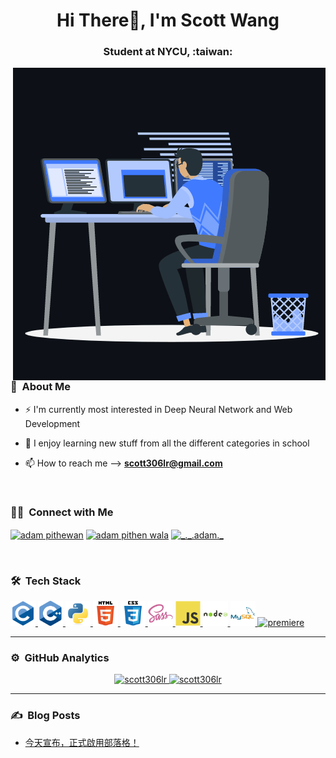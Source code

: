<h1 align="center">Hi There👋, I'm Scott Wang</h1>
<h3 align="center">Student at NYCU, :taiwan: </h1>

<img align="right" src="https://github.com/scott306lr/scott306lr/blob/main/animation_500_kxa883sd.gif" alt="gif" /></p>

<br>


<h3 align="left">💬 &nbsp;About Me</h3>

- ⚡ I'm currently most interested in Deep Neural Network and Web Development 

- 🌱 I enjoy learning new stuff from all the different categories in school

- 📫 How to reach me --> **scott306lr@gmail.com**

<br>

<h3 align="left">🤝🏻 &nbsp;Connect with Me</h3>
<p align="left">
  <a href="https://www.linkedin.com/in/%E5%9F%B9%E7%A2%A9-%E7%8E%8B-557754229/" target="blank"><img align="center"
      src="https://raw.githubusercontent.com/rahuldkjain/github-profile-readme-generator/master/src/images/icons/Social/linked-in-alt.svg"
      alt="adam pithewan" height="30" width="40" /></a> 
  <a href="https://www.facebook.com/scott306lr" target="blank"><img align="center"
      src="https://raw.githubusercontent.com/rahuldkjain/github-profile-readme-generator/master/src/images/icons/Social/facebook.svg"
      alt="adam pithen wala" height="30" width="40" /></a> 
  <a href="https://www.instagram.com/wangps_lr/" target="blank"><img align="center"
      src="https://raw.githubusercontent.com/rahuldkjain/github-profile-readme-generator/master/src/images/icons/Social/instagram.svg"
      alt="_._.adam._" height="30" width="40" /></a> 
</p>

<br>

<h3 align="left">🛠 &nbsp;Tech Stack</h3>
<p align="left"> 
  <a href="https://www.cprogramming.com/" target="_blank" rel="noreferrer"> 
    <img src="https://raw.githubusercontent.com/devicons/devicon/master/icons/c/c-original.svg"
      alt="c" width="40" height="40" /> 
  </a> <a href="https://www.w3schools.com/cpp/" target="_blank" rel="noreferrer">
    <img src="https://raw.githubusercontent.com/devicons/devicon/master/icons/cplusplus/cplusplus-original.svg"
      alt="cplusplus" width="40" height="40" /> 
  </a> <a href="https://www.python.org" target="_blank" rel="noreferrer"> 
    <img src="https://raw.githubusercontent.com/devicons/devicon/master/icons/python/python-original.svg" alt="python"
      width="40" height="40" /> 
  </a> <a href="https://www.w3.org/html/" target="_blank" rel="noreferrer"> 
    <img src="https://raw.githubusercontent.com/devicons/devicon/master/icons/html5/html5-original-wordmark.svg"
      alt="html5" width="40" height="40" /> 
  </a> <a href="https://www.w3schools.com/css/" target="_blank" rel="noreferrer"> 
    <img src="https://raw.githubusercontent.com/devicons/devicon/master/icons/css3/css3-original-wordmark.svg" 
      alt="css3" width="40" height="40" /> 
  </a> <a href="https://sass-lang.com" target="_blank" rel="noreferrer"> 
    <img src="https://raw.githubusercontent.com/devicons/devicon/master/icons/sass/sass-original.svg" 
      alt="sass" width="40" height="40" /> 
  </a> <a href="https://developer.mozilla.org/en-US/docs/Web/JavaScript" target="_blank" rel="noreferrer"> 
    <img src="https://raw.githubusercontent.com/devicons/devicon/master/icons/javascript/javascript-original.svg"
      alt="javascript" width="40" height="40" /> 
  </a> <a href="https://nodejs.org" target="_blank" rel="noreferrer"> 
    <img src="https://raw.githubusercontent.com/devicons/devicon/master/icons/nodejs/nodejs-original-wordmark.svg"
      alt="nodejs" width="40" height="40" /> 
  </a> <a href="https://www.mysql.com/" target="_blank" rel="noreferrer"> 
    <img src="https://raw.githubusercontent.com/devicons/devicon/master/icons/mysql/mysql-original-wordmark.svg"
      alt="mysql" width="40" height="40" /> 
  </a> <a href="https://www.photoshop.com/en" target="_blank" rel="noreferrer"> 
    <img src="https://upload.wikimedia.org/wikipedia/commons/1/17/Adobe_premiere_logo_vector.svg" alt="premiere"
      width="40" height="40" /> 
  </a>
</p>

- - -

<h3>⚙️ &nbsp;GitHub Analytics</h3>
<p align="center">
  <a href="https://github.com/scott306lr">
    <img height="160em" 
      src="https://github-readme-stats-eight-theta.vercel.app/api?username=scott306lr&show_icons=true&locale=en&bg_color=0d1117&text_color=ffffff&include_all_commits=true&count_private=true"
      alt="scott306lr" />
    <img height="160em" 
      src="https://github-readme-stats-eight-theta.vercel.app/api/top-langs?username=scott306lr&show_icons=true&locale=en&bg_color=0d1117&text_color=ffffff&layout=compact&langs_count=6"
      alt="scott306lr" bg_color=#808080/>
  </a>
</p>

- - -

<h3>✍️ &nbsp;Blog Posts</h3>
<!-- BLOG-POST-LIST:START -->

- [今天宣布，正式啟用部落格！](https://lrnycu.blogspot.com/2022/07/blog-post.html)

<!-- BLOG-POST-LIST:END -->
